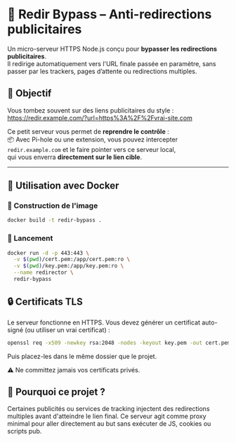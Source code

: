 # 🔁 Redir Bypass – Anti-redirections publicitaires

Un micro-serveur HTTPS Node.js conçu pour **bypasser les redirections publicitaires**.  
Il redirige automatiquement vers l'URL finale passée en paramètre, sans passer par les trackers, pages d’attente ou redirections multiples.

## 🚀 Objectif

Vous tombez souvent sur des liens publicitaires du style :
https://redir.example.com/?url=https%3A%2F%2Fvrai-site.com

Ce petit serveur vous permet de **reprendre le contrôle** :  
📦 Avec Pi-hole ou une extension, vous pouvez intercepter `redir.example.com` et le faire pointer vers ce serveur local,  
qui vous enverra **directement sur le lien cible**.

---

## 🔧 Utilisation avec Docker

### 🧱 Construction de l'image

```bash
docker build -t redir-bypass .
```

### 🚀 Lancement

```bash
docker run -d -p 443:443 \
  -v $(pwd)/cert.pem:/app/cert.pem:ro \
  -v $(pwd)/key.pem:/app/key.pem:ro \
  --name redirector \
  redir-bypass
```

## 🔒 Certificats TLS

Le serveur fonctionne en HTTPS. Vous devez générer un certificat auto-signé (ou utiliser un vrai certificat) :
```bash
openssl req -x509 -newkey rsa:2048 -nodes -keyout key.pem -out cert.pem -days 365
```

Puis placez-les dans le même dossier que le projet.

⚠️ Ne committez jamais vos certificats privés.

## 🧠 Pourquoi ce projet ?

Certaines publicités ou services de tracking injectent des redirections multiples avant d'atteindre le lien final.
Ce serveur agit comme proxy minimal pour aller directement au but sans exécuter de JS, cookies ou scripts pub.